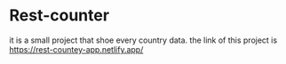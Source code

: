 # Rest-counter
it is a small project that shoe every country data. the link of this project is https://rest-countey-app.netlify.app/

